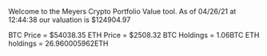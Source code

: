 Welcome to the Meyers Crypto Portfolio Value tool. 
As of 04/26/21 at 12:44:38 our valuation is $124904.97 

BTC Price = $54038.35
 ETH Price = $2508.32
BTC Holdings = 1.06BTC
 ETH holdings = 26.960005962ETH 
